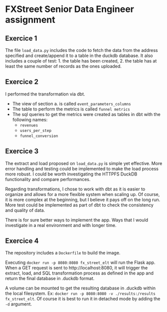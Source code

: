 # FXStreet Senior Data Engineer assignment

## Exercice 1
The file `load_data.py` includes the code to fetch the data from the address specified and create/append it to a table in the duckdb database.
It also includes a couple of test: 1. the table has been created, 2. the table has at least the same number of records as the ones uploaded.

## Exercice 2
I performed the transformation via dbt.
- The view of section a. is called `event_parameters_columns`
- The table to perform the metrics is called `funnel metrics`
- The sql queries to get the metrics were created as tables in dbt with the following names:
    - `revenues`
    - `users_per_step`
    - `funnel_conversion`

## Exercice 3
The extract and load proposed on `load_data.py` is simple yet effective. More error handling and testing could be implemented to make the load process more robust. I could be worth investigating the HTTPFS DuckDB functionality and compare performances.

Regarding transformations, I chose to work with dbt as it is easier to organize and allows for a more flexible system when scaling up. Of course, it is more complex at the beginning, but I believe it pays off on the long run.
More test could be implemented as part of dbt to check the consistency and quality of data.

There is for sure better ways to implement the app. Ways that I would investigate in a real environment and with longer time.

## Exercice 4
The repository includes a `Dockerfile` to build the image.

Executing `docker run -p 8080:8080 fx_street_elt` will run the Flask app. When a GET request is sent to http://localhost:8080, it will trigger the extract, load, and SQL transformation process as defined in the app and return the final database in .duckdb format.

A volume can be mounted to get the resulting database in .duckdb within the local filesystem. Ex: `docker run -p 8080:8080 -v ./results:/results fx_street_elt`.
Of course it is best to run it in detached mode by adding the `-d` argument.